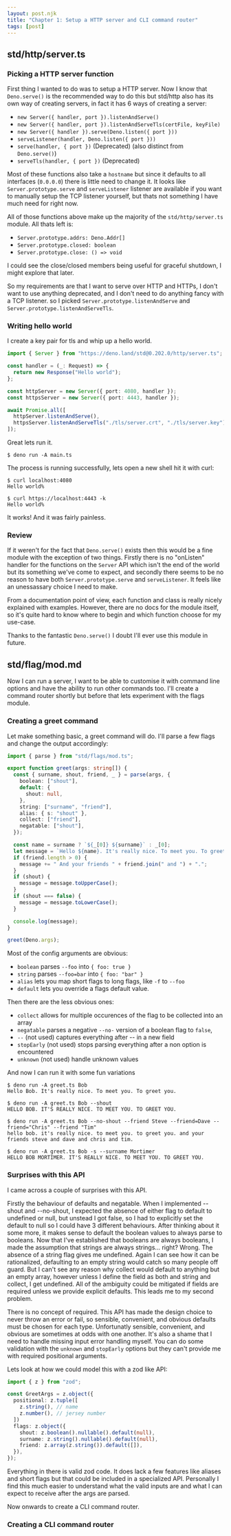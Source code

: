 ```yaml
---
layout: post.njk
title: "Chapter 1: Setup a HTTP server and CLI command router"
tags: [post]
---
```


## std/http/server.ts

### Picking a HTTP server function

First thing I wanted to do was to setup a HTTP server. Now I know that
`Deno.serve()` is the recommended way to do this but std/http also has its own
way of creating servers, in fact it has 6 ways of creating a server:

- `new Server({ handler, port }).listenAndServe()`
- `new Server({ handler, port }).listenAndServeTls(certFile, keyFile)`
- `new Server({ handler }).serve(Deno.listen({ port }))`
- `serveListener(handler, Deno.listen({ port }))`
- `serve(handler, { port })` (Deprecated) (also distinct from `Deno.serve()`)
- `serveTls(handler, { port })` (Deprecated)

Most of these functions also take a `hostname` but since it defaults to all
interfaces (`0.0.0.0`) there is little need to change it. It looks like
`Server.prototype.serve` and `serveListener` listener are available if you want
to manually setup the TCP listener yourself, but thats not something I have much
need for right now.

All of those functions above make up the majority of the `std/http/server.ts`
module. All thats left is:

- `Server.prototype.addrs: Deno.Addr[]`
- `Server.prototype.closed: boolean`
- `Server.prototype.close: () => void`

I could see the close/closed members being useful for graceful shutdown, I might
explore that later.

So my requirements are that I want to serve over HTTP and HTTPs, I don't want to
use anything deprecated, and I don't need to do anything fancy with a TCP
listener. so I picked `Server.prototype.listenAndServe` and
`Server.prototype.listenAndServeTls`.

### Writing hello world

I create a key pair for tls and whip up a hello world.

```typescript
import { Server } from "https://deno.land/std@0.202.0/http/server.ts";

const handler = (_: Request) => {
  return new Response("Hello world");
};

const httpServer = new Server({ port: 4080, handler });
const httpsServer = new Server({ port: 4443, handler });

await Promise.all([
  httpServer.listenAndServe(),
  httpsServer.listenAndServeTls("./tls/server.crt", "./tls/server.key"),
]);
```

Great lets run it.

```console
$ deno run -A main.ts
```

The process is running successfully, lets open a new shell hit it with curl:

```console
$ curl localhost:4080
Hello world%

$ curl https://localhost:4443 -k
Hello world%
```

It works! And it was fairly painless.

### Review

If it weren't for the fact that `Deno.serve()` exists then this would be a fine
module with the exception of two things. Firstly there is no "onListen" handler
for the functions on the `Server` API which isn't the end of the world but its
something we've come to expect, and secondly there seems to be no reason to have
both `Server.prototype.serve` and `serveListener`. It feels like an unessassary
choice I need to make.

From a documentation point of view, each function and class is really nicely
explained with examples. However, there are no docs for the module itself, so
it's quite hard to know where to begin and which function choose for my
use-case.

Thanks to the fantastic `Deno.serve()` I doubt I'll ever use this module in
future.

## std/flag/mod.md

Now I can run a server, I want to be able to customise it with command line
options and have the ability to run other commands too. I'll create a command
router shortly but before that lets experiment with the flags module.

### Creating a greet command

Let make something basic, a greet command will do. I'll parse a few flags and
change the output accordingly:

```typescript
import { parse } from "std/flags/mod.ts";

export function greet(args: string[]) {
  const { surname, shout, friend, _ } = parse(args, {
    boolean: ["shout"],
    default: {
      shout: null,
    },
    string: ["surname", "friend"],
    alias: { s: "shout" },
    collect: ["friend"],
    negatable: ["shout"],
  });

  const name = surname ? `${_[0]} ${surname}` : _[0];
  let message = `Hello ${name}. It's really nice. To meet you. To greet you.`;
  if (friend.length > 0) {
    message += " And your friends " + friend.join(" and ") + ".";
  }
  if (shout) {
    message = message.toUpperCase();
  }
  if (shout === false) {
    message = message.toLowerCase();
  }

  console.log(message);
}

greet(Deno.args);
```

Most of the config arguments are obvious:

- `boolean` parses `--foo` into `{ foo: true }`
- `string` parses `--foo=bar` into `{ foo: "bar" }`
- `alias` lets you map short flags to long flags, like `-f` to `--foo`
- `default` lets you override a flags default value.

Then there are the less obvious ones:

- `collect` allows for multiple occurences of the flag to be collected into an
  array
- `negatable` parses a negative `--no-` version of a boolean flag to `false`,
- `--` (not used) captures everything after -- in a new field
- `stopEarly` (not used) stops parsing everything after a non option is
  encountered
- `unknown` (not used) handle unknown values

And now I can run it with some fun variations

```console
$ deno run -A greet.ts Bob
Hello Bob. It's really nice. To meet you. To greet you.

$ deno run -A greet.ts Bob --shout
HELLO BOB. IT'S REALLY NICE. TO MEET YOU. TO GREET YOU.

$ deno run -A greet.ts Bob --no-shout --friend Steve --friend=Dave --friend="Chris" --friend "Tim"
hello bob. it's really nice. to meet you. to greet you. and your friends steve and dave and chris and tim.

$ deno run -A greet.ts Bob -s --surname Mortimer
HELLO BOB MORTIMER. IT'S REALLY NICE. TO MEET YOU. TO GREET YOU.
```

### Surprises with this API

I came across a couple of surprises with this API.

Firstly the behaviour of defaults and negatable. When I implemented --shout and
--no-shout, I expected the absence of either flag to default to undefined or
null, but unstead I got false, so I had to explicitly set the default to null so
I could have 3 different behaviours. After thinking about it some more, it makes
sense to default the boolean values to always parse to booleans. Now that I've
established that booleans are always booleans, I made the assumption that
strings are always strings... right? Wrong. The absence of a string flag gives
me undefined. Again I can see how it can be rationalized, defaulting to an empty
string would catch so many people off guard. But I can't see any reason why
collect would default to anything but an empty array, however unless I define
the field as both and string and collect, I get undefined. All of the ambiguity
could be mitigated if fields are required unless we provide explicit defaults.
This leads me to my second problem.

There is no concept of required. This API has made the design choice to never
throw an error or fail, so sensible, convenient, and obvious defaults must be
chosen for each type. Unfortunatly sensible, convenient, and obvious are
sometimes at odds with one another. It's also a shame that I need to handle
missing input error handling myself. You can do some validation with the
`unknown` and `stopEarly` options but they can't provide me with required
positional arguments.

Lets look at how we could model this with a zod like API:

```typescript
import { z } from "zod";

const GreetArgs = z.object({
  positional: z.tuple([
    z.string(), // name
    z.number(), // jersey number
  ])
  flags: z.object({
    shout: z.boolean().nullable().default(null),
    surname: z.string().nullable().default(null),
    friend: z.array(z.string()).default([]),
  }),
});
```

Everything in there is valid zod code. It does lack a few features like aliases
and short flags but that could be included in a specialized API. Personally I
find this much easier to understand what the valid inputs are and what I can
expect to receive after the args are parsed.

Now onwards to create a CLI command router.

### Creating a CLI command router
